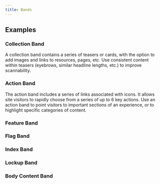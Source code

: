 ```yaml
---
title: Bands
---
```


## Examples

### Collection Band

A collection band contains a series of teasers or cards, with the option to add images and links to resources, pages, etc. Use consistent content within teasers (eyebrows, similar headline lengths, etc.) to improve scannability.

### Action Band

The action band includes a series of links associated with icons. It allows site visitors to rapidly choose from a series of up to 6 key actions. Use an action band to point visitors to important sections of an experience, or to highlight specific categories of content.

### Feature Band

### Flag Band

### Index Band

### Lockup Band

### Body Content Band